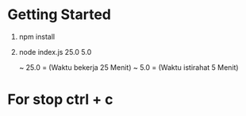 # Getting Started

1. npm install
2. node index.js 25.0 5.0
   
   ~ 25.0 = (Waktu bekerja 25 Menit)
   ~ 5.0 = (Waktu istirahat 5 Menit)

# For stop ctrl + c
